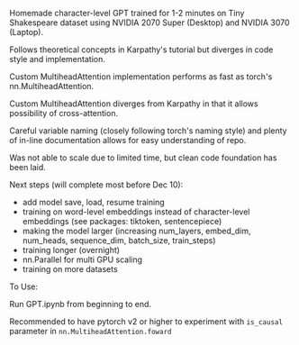 Homemade character-level GPT trained for 1-2 minutes on Tiny Shakespeare dataset using NVIDIA 2070 Super (Desktop) and NVIDIA 3070 (Laptop).

Follows theoretical concepts in Karpathy's tutorial but diverges in code style and implementation.

Custom MultiheadAttention implementation performs as fast as torch's nn.MultiheadAttention.

Custom MultiheadAttention diverges from Karpathy in that it allows possibility of cross-attention.

Careful variable naming (closely following torch's naming style) and plenty of in-line documentation allows for easy understanding of repo.

Was not able to scale due to limited time, but clean code foundation has been laid.

Next steps (will complete most before Dec 10):
- add model save, load, resume training
- training on word-level embeddings instead of character-level embeddings (see packages: tiktoken, sentencepiece)
- making the model larger (increasing num_layers, embed_dim, num_heads, sequence_dim, batch_size, train_steps)
- training longer (overnight)
- nn.Parallel for multi GPU scaling
- training on more datasets


To Use:

Run GPT.ipynb from beginning to end.

Recommended to have pytorch v2 or higher to experiment with `is_causal` parameter in `nn.MultiheadAttention.foward`